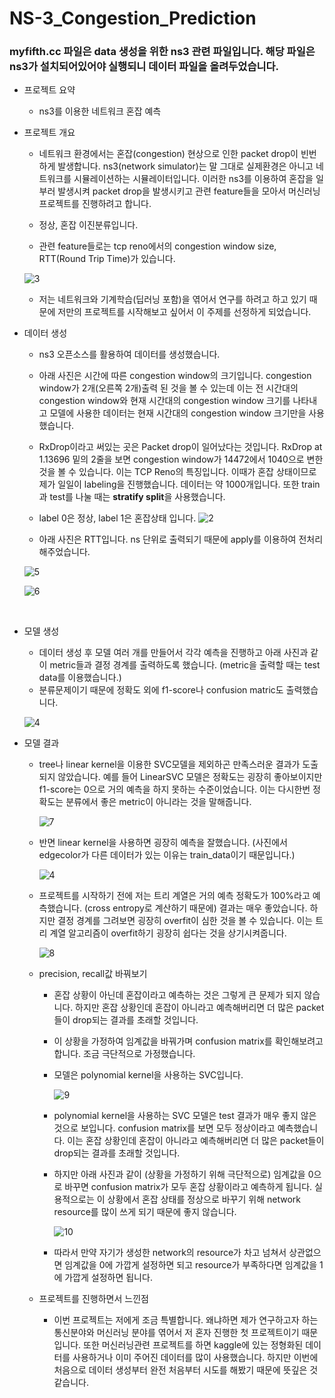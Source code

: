 # NS-3_Congestion_Prediction
### myfifth.cc 파일은 data 생성을 위한 ns3 관련 파일입니다. 해당 파일은 ns3가 설치되어있어야 실행되니 데이터 파일을 올려두었습니다.
+ 프로젝트 요약

  + ns3를 이용한 네트워크 혼잡 예측

+ 프로젝트 개요

  + 네트워크 환경에서는 혼잡(congestion) 현상으로 인한 packet drop이 빈번하게 발생합니다. ns3(network simulator)는 말 그대로 실제환경은 아니고 네트워크를 시뮬레이션하는 시뮬레이터입니다. 이러한 ns3를 이용하여 혼잡을 일부러 발생시켜 packet drop을 발생시키고 관련 feature들을 모아서 머신러닝프로젝트를 진행하려고 합니다. 

  + 정상, 혼잡 이진분류입니다.

  + 관련 feature들로는 tcp reno에서의 congestion window size, RTT(Round Trip Time)가 있습니다. 

   ![3](https://user-images.githubusercontent.com/66413753/146819320-0fd70887-5b33-4145-ad6f-f1f815e01b12.PNG)


  + 저는 네트워크와 기계학습(딥러닝 포함)을 엮어서 연구를 하려고 하고 있기 때문에 저만의 프로젝트를 시작해보고 싶어서 이 주제를 선정하게 되었습니다.

    

+ 데이터 생성

  + ns3 오픈소스를 활용하여 데이터를 생성했습니다.  
  + 아래 사진은 시간에 따른 congestion window의 크기입니다. congestion window가 2개(오른쪽 2개)출력 된 것을 볼 수 있는데 이는 전 시간대의 congestion window와 현재 시간대의 congestion window 크기를 나타내고 모델에 사용한 데이터는 현재 시간대의 congestion window 크기만을 사용했습니다.
  + RxDrop이라고 써있는 곳은 Packet drop이 일어났다는 것입니다. RxDrop at 1.13696 밑의 2줄을 보면 congestion window가 14472에서 1040으로 변한 것을 볼 수 있습니다. 이는 TCP Reno의 특징입니다. 이때가 혼잡 상태이므로 제가 일일이 labeling을 진행했습니다. 데이터는 약 1000개입니다. 또한 train과 test를 나눌 때는 **stratify split**을 사용했습니다.
  + label 0은 정상, label 1은 혼잡상태 입니다.
  ![2](https://user-images.githubusercontent.com/66413753/146819359-2440e359-6eb0-449a-a518-409be794da22.PNG)

  + 아래 사진은 RTT입니다. ns 단위로 출력되기 때문에 apply를 이용하여 전처리 해주었습니다.

  
  ![5](https://user-images.githubusercontent.com/66413753/146819380-70d1afff-8334-4c91-9400-f87f123ed093.PNG)

  ![6](https://user-images.githubusercontent.com/66413753/146819395-8cfdbdf1-2637-4421-9c90-bb5773809580.PNG)


 
​								

+ 모델 생성

  + 데이터 생성 후 모델 여러 개를 만들어서 각각 예측을 진행하고 아래 사진과 같이 metric들과 결정 경계를 출력하도록 했습니다. (metric을 출력할 때는 test data를 이용했습니다.)
  + 분류문제이기 때문에 정확도 외에 f1-score나 confusion matric도 출력했습니다. 

  ![4](https://user-images.githubusercontent.com/66413753/146819436-6288de3c-19a8-4e46-9236-cfa86bd3e654.PNG)


+ 모델 결과

  + tree나 linear kernel을 이용한 SVC모델을 제외하곤 만족스러운 결과가 도출되지 않았습니다. 예를 들어 LinearSVC 모델은 정확도는 굉장히 좋아보이지만 f1-score는 0으로 거의 예측을 하지 못하는 수준이었습니다. 이는 다시한번 정확도는 분류에서 좋은 metric이 아니라는 것을 말해줍니다.

    ![7](https://user-images.githubusercontent.com/66413753/146819456-a91cdf3a-1f61-40d7-8da8-f2834795e485.PNG)


  + 반면 linear kernel을 사용하면 굉장히 예측을 잘했습니다. (사진에서 edgecolor가 다른 데이터가 있는 이유는 train_data이기 때문입니다.)

    
    ![4](https://user-images.githubusercontent.com/66413753/146819466-7c47db66-5bb0-4cea-a6d7-144ff2909d8e.PNG)

    

  + 프로젝트를 시작하기 전에 저는 트리 계열은 거의 예측 정확도가 100%라고 예측했습니다. (cross entropy로 계산하기 때문에) 결과는 매우 좋았습니다. 하지만 결정 경계를 그려보면 굉장히 overfit이 심한 것을 볼 수 있습니다. 이는 트리 계열 알고리즘이 overfit하기 굉장히 쉽다는 것을 상기시켜줍니다.

     ![8](https://user-images.githubusercontent.com/66413753/146819477-2eb6378e-be22-4534-a5a7-4aaf187c2b92.PNG)


  + precision, recall값 바꿔보기

    + 혼잡 상황이 아닌데 혼잡이라고 예측하는 것은 그렇게 큰 문제가 되지 않습니다. 하지만 혼잡 상황인데 혼잡이 아니라고 예측해버리면 더 많은 packet들이 drop되는 결과를 초래할 것입니다.

    + 이 상황을 가정하여 임계값을 바꿔가며 confusion matrix를 확인해보려고 합니다. 조금 극단적으로 가정했습니다.

    + 모델은 polynomial kernel을 사용하는 SVC입니다.

      ![9](https://user-images.githubusercontent.com/66413753/146819486-593f636b-af9f-4f64-ae0e-b11145a91eeb.PNG)


    + polynomial kernel을 사용하는 SVC 모델은 test 결과가 매우 좋지 않은 것으로 보입니다. confusion matrix를 보면 모두 정상이라고 예측했습니다. 이는 혼잡 상황인데 혼잡이 아니라고 예측해버리면 더 많은 packet들이 drop되는 결과를 초래할 것입니다. 

    + 하지만 아래 사진과 같이 (상황을 가정하기 위해 극단적으로) 임계값을 0으로 바꾸면 confusion matrix가 모두 혼잡 상황이라고 예측하게 됩니다. 실용적으로는 이 상황에서 혼잡 상태를 정상으로 바꾸기 위해 network resource를 많이 쓰게 되기 때문에 좋지 않습니다.

      ![10](https://user-images.githubusercontent.com/66413753/146819494-dcd40e59-b614-40d1-a1a6-d52ae2354673.PNG)


    + 따라서 만약 자기가 생성한 network의 resource가 차고 넘쳐서 상관없으면 임계값을 0에 가깝게 설정하면 되고 resource가 부족하다면 임계값을 1에 가깝게 설정하면 됩니다.

  

  + 프로젝트를 진행하면서 느낀점
    + 이번 프로젝트는 저에게 조금 특별합니다. 왜냐하면 제가 연구하고자 하는 통신분야와 머신러닝 분야를 엮어서 저 혼자 진행한 첫 프로젝트이기 때문입니다.  또한 머신러닝관련 프로젝트를 하면 kaggle에 있는 정형화된 데이터를 사용하거나 이미 주어진 데이터를 많이 사용했습니다. 하지만 이번에 처음으로 데이터 생성부터 완전 처음부터 시도를 해봤기 때문에 뜻깊은 것 같습니다.

  
